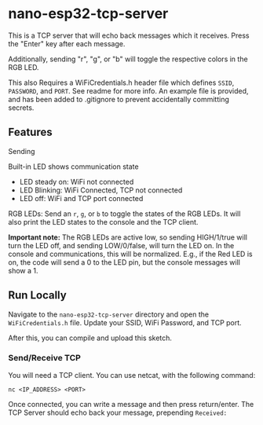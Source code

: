 # nano-esp32-tcp-server

This is a TCP server that will echo back messages which it receives. Press the "Enter" key after each message.

Additionally, sending "r", "g", or "b" will toggle the respective colors in the RGB LED.

This also Requires a WiFiCredentials.h header file which defines `SSID`, `PASSWORD`, and `PORT`. See readme for more info. An example file is provided, and has been added to .gitignore to prevent accidentally committing secrets.

## Features

Sending 

Built-in LED shows communication state
- LED steady on: WiFi not connected
- LED Blinking: WiFi Connected, TCP not connected
- LED off: WiFi and TCP port connected

RGB LEDs: Send an `r`, `g`, or `b` to toggle the states of the RGB LEDs. It will also print the LED states to the console and the TCP client.

**Important note:** The RGB LEDs are active low, so sending HIGH/1/true will turn the LED off, and sending LOW/0/false, will turn the LED on. In the console and communications, this will be normalized. E.g., if the Red LED is on, the code will send a 0 to the LED pin, but the console messages will show a 1.
## Run Locally

Navigate to the `nano-esp32-tcp-server` directory and open the `WiFiCredentials.h` file. Update your SSID, WiFi Password, and TCP port.

After this, you can compile and upload this sketch.

### Send/Receive TCP

You will need a TCP client. You can use netcat, with the following command:
```
nc <IP_ADDRESS> <PORT>
```
Once connected, you can write a message and then press return/enter. The TCP Server should echo back your message, prepending `Received: `
